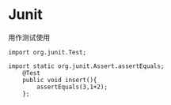 # Junit

用作测试使用  
```
import org.junit.Test;

import static org.junit.Assert.assertEquals;
    @Test
    public void insert(){
        assertEquals(3,1+2);
    };
```